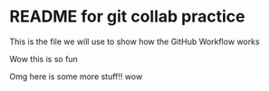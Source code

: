 # README for git collab practice

This is the file we will use to show how the GitHub Workflow works

Wow this is so fun

Omg here is some more stuff!! wow 

